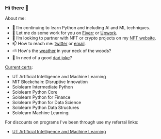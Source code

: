 ### Hi there 👋


<!--
**aamabile001/aamabile001** is a ✨ _special_ ✨ repository because its `README.md` (this file) appears on your GitHub profile.
-->

About me:

- 🌱 I’m continuing to learn Python and including AI and ML techniques.
- 👯 Let me do some work for you on [Fiverr](https://www.fiverr.com/s/p6jQkl) or [Upwork](https://www.upwork.com/freelancers/~01f356a3d542001bfa?viewMode=1).
- 👯 I’m looking to partner with NFT or crypto projects on my [NFT website](http://zombieape.com).
- 📫 How to reach me: [twitter](http://twitter.com/hollaattonytone) or [email](mailto:aamabile001@gmail.com).
- ⛅ How's the [weather](https://github.com/aamabile001/weatherapp/blob/main/AAWeatherApp.exe) in your neck of the woods?
- 🍔 In need of a good [dad joke](https://github.com/aamabile001/DadJokeApp/blob/main/DadJokeApp.exe)?


[Current certs](http://amabilemedia.com/my-certifications/):
- UT Artificial Intelligence and Machine Learning
- MIT Blockchain: Disruptive Innovation
- Sololearn Intermediate Python
- Sololearn Python Core
- Sololearn Python for Finance
- Sololearn Python for Data Science
- Sololearn Python Data Structures
- Sololearn Machine Learning

For discounts on programs I've been through use my referral links:
- [UT Artificial Intelligence and Machine Learning](https://olympus1.mygreatlearning.com/rl/ZXlKMGVYQWlPaUpLVjFRaUxDSmhiR2NpT2lKSVV6STFOaUo5LmV5SndjbTluY21GdFgybGtJam8yTnprc0lteHRjMTkxYzJWeVgybGtJam9pTWpReE5qTXpOaUo5LlVLdjVQaEJCTmJPVlJ4bXhSREljc1RnalZXYTNNNHp2eE9pakNRcmFxT00=)
